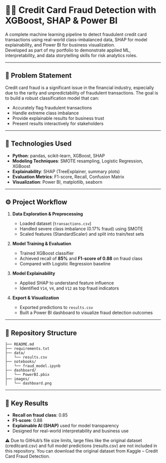 # 🕵️‍♂️ Credit Card Fraud Detection with XGBoost, SHAP & Power BI

A complete machine learning pipeline to detect fraudulent credit card transactions using real-world class-imbalanced data, SHAP for model explainability, and Power BI for business visualization.  
Developed as part of my portfolio to demonstrate applied ML, interpretability, and data storytelling skills for risk analytics roles.

---

## 📌 Problem Statement

Credit card fraud is a significant issue in the financial industry, especially due to the rarity and unpredictability of fraudulent transactions. The goal is to build a robust classification model that can:

- Accurately flag fraudulent transactions
- Handle extreme class imbalance
- Provide explainable results for business trust
- Present results interactively for stakeholders

---

## 🧠 Technologies Used

- **Python**: pandas, scikit-learn, XGBoost, SHAP
- **Modeling Techniques**: SMOTE resampling, Logistic Regression, XGBoost
- **Explainability**: SHAP (TreeExplainer, summary plots)
- **Evaluation Metrics**: F1-score, Recall, Confusion Matrix
- **Visualization**: Power BI, matplotlib, seaborn

---

## ⚙️ Project Workflow

1. **Data Exploration & Preprocessing**  
   - Loaded dataset (`transactions.csv`)
   - Handled severe class imbalance (0.17% fraud) using SMOTE
   - Scaled features (StandardScaler) and split into train/test sets

2. **Model Training & Evaluation**  
   - Trained XGBoost classifier  
   - Achieved recall of **85%** and **F1-score of 0.88** on fraud class  
   - Compared with Logistic Regression baseline

3. **Model Explainability**  
   - Applied SHAP to understand feature influence  
   - Identified `V14`, `V4`, and `V12` as top fraud indicators

4. **Export & Visualization**  
   - Exported predictions to `results.csv`  
   - Built a Power BI dashboard to visualize fraud detection outcomes

---

## 📁 Repository Structure

```
├── README.md
├── requirements.txt
├── data/
│   └── results.csv
├── notebooks/
│   └── fraud_model.ipynb
├── dashboard/
│   └── PowerBI.pbix
├── images/
│   └── dashboard.png
```

---

## 📌 Key Results

- **Recall on fraud class**: 0.85  
- **F1-score**: 0.88  
- **Explainable AI (SHAP)** used for model transparency  
- Designed for real-world interpretability and business use

⚠️ Due to GitHub’s file size limits, large files like the original dataset (creditcard.csv) and full model predictions (results.csv) are not included in this repository.
You can download the original dataset from Kaggle – Credit Card Fraud Detection.



